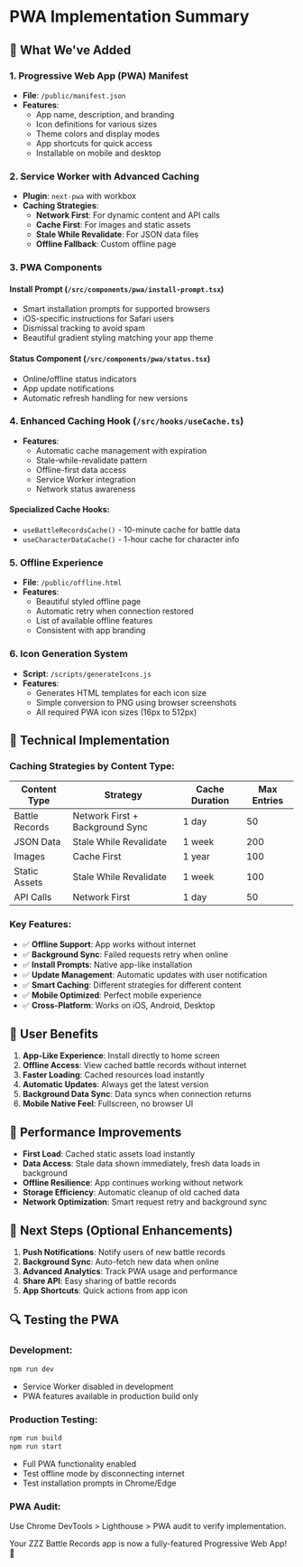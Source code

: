 # PWA Implementation Summary

## 🚀 What We've Added

### 1. Progressive Web App (PWA) Manifest
- **File**: `/public/manifest.json`
- **Features**:
  - App name, description, and branding
  - Icon definitions for various sizes
  - Theme colors and display modes
  - App shortcuts for quick access
  - Installable on mobile and desktop

### 2. Service Worker with Advanced Caching
- **Plugin**: `next-pwa` with workbox
- **Caching Strategies**:
  - **Network First**: For dynamic content and API calls
  - **Cache First**: For images and static assets
  - **Stale While Revalidate**: For JSON data files
  - **Offline Fallback**: Custom offline page

### 3. PWA Components

#### Install Prompt (`/src/components/pwa/install-prompt.tsx`)
- Smart installation prompts for supported browsers
- iOS-specific instructions for Safari users
- Dismissal tracking to avoid spam
- Beautiful gradient styling matching your app theme

#### Status Component (`/src/components/pwa/status.tsx`)
- Online/offline status indicators
- App update notifications
- Automatic refresh handling for new versions

### 4. Enhanced Caching Hook (`/src/hooks/useCache.ts`)
- **Features**:
  - Automatic cache management with expiration
  - Stale-while-revalidate pattern
  - Offline-first data access
  - Service Worker integration
  - Network status awareness

#### Specialized Cache Hooks:
- `useBattleRecordsCache()` - 10-minute cache for battle data
- `useCharacterDataCache()` - 1-hour cache for character info

### 5. Offline Experience
- **File**: `/public/offline.html`
- **Features**:
  - Beautiful styled offline page
  - Automatic retry when connection restored
  - List of available offline features
  - Consistent with app branding

### 6. Icon Generation System
- **Script**: `/scripts/generateIcons.js`
- **Features**:
  - Generates HTML templates for each icon size
  - Simple conversion to PNG using browser screenshots
  - All required PWA icon sizes (16px to 512px)

## 🔧 Technical Implementation

### Caching Strategies by Content Type:

| Content Type | Strategy | Cache Duration | Max Entries |
|--------------|----------|----------------|-------------|
| Battle Records | Network First + Background Sync | 1 day | 50 |
| JSON Data | Stale While Revalidate | 1 week | 200 |
| Images | Cache First | 1 year | 100 |
| Static Assets | Stale While Revalidate | 1 week | 100 |
| API Calls | Network First | 1 day | 50 |

### Key Features:
- ✅ **Offline Support**: App works without internet
- ✅ **Background Sync**: Failed requests retry when online
- ✅ **Install Prompts**: Native app-like installation
- ✅ **Update Management**: Automatic updates with user notification
- ✅ **Smart Caching**: Different strategies for different content
- ✅ **Mobile Optimized**: Perfect mobile experience
- ✅ **Cross-Platform**: Works on iOS, Android, Desktop

## 📱 User Benefits

1. **App-Like Experience**: Install directly to home screen
2. **Offline Access**: View cached battle records without internet
3. **Faster Loading**: Cached resources load instantly
4. **Automatic Updates**: Always get the latest version
5. **Background Data Sync**: Data syncs when connection returns
6. **Mobile Native Feel**: Fullscreen, no browser UI

## 🎯 Performance Improvements

- **First Load**: Cached static assets load instantly
- **Data Access**: Stale data shown immediately, fresh data loads in background
- **Offline Resilience**: App continues working without network
- **Storage Efficiency**: Automatic cleanup of old cached data
- **Network Optimization**: Smart request retry and background sync

## 🚀 Next Steps (Optional Enhancements)

1. **Push Notifications**: Notify users of new battle records
2. **Background Sync**: Auto-fetch new data when online
3. **Advanced Analytics**: Track PWA usage and performance
4. **Share API**: Easy sharing of battle records
5. **App Shortcuts**: Quick actions from app icon

## 🔍 Testing the PWA

### Development:
```bash
npm run dev
```
- Service Worker disabled in development
- PWA features available in production build only

### Production Testing:
```bash
npm run build
npm run start
```
- Full PWA functionality enabled
- Test offline mode by disconnecting internet
- Test installation prompts in Chrome/Edge

### PWA Audit:
Use Chrome DevTools > Lighthouse > PWA audit to verify implementation.

Your ZZZ Battle Records app is now a fully-featured Progressive Web App! 🎉
